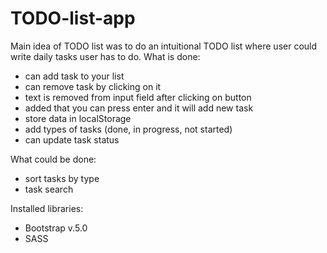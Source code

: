 # TODO-list-app

Main idea of TODO list was to do an intuitional TODO list where user could write daily tasks user has to do.
What is done:
- can add task to your list
- can remove task by clicking on it
- text is removed from input field after clicking on button
- added that you can press enter and it will add new task
- store data in localStorage
- add types of tasks (done, in progress, not started)
- can update task status

What could be done:
- sort tasks by type
- task search

Installed libraries:
- Bootstrap v.5.0
- SASS